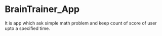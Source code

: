 # BrainTrainer_App
It is app which ask simple math problem and keep count of score of user upto a specified time.
